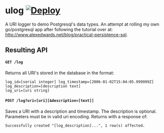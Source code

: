 # ulog [![Deploy](https://www.herokucdn.com/deploy/button.svg)](https://heroku.com/deploy)

A URI logger to demo Postgresql's data types. An attempt at rolling my own go/postgresql app after following the tutorial over at: http://www.alexedwards.net/blog/practical-persistence-sql.

## Resulting API

#### `GET /log`
    
Returns all URI's stored in the database in the format:

    log_id=[serial integer] log_timestamp=[2006-01-02T15:04:05.999999Z]
    log_description=[description text]
    log_uri=[uri string]
    
#### `POST /log?uri=[uri][&description=[text]]`

Saves a URI with a description and timestamp. The description is optional. Parameters must be in valid uri encoding. Returns with a response of: 

    Successfully created "[log_description]...", 1 row(s) affected.
